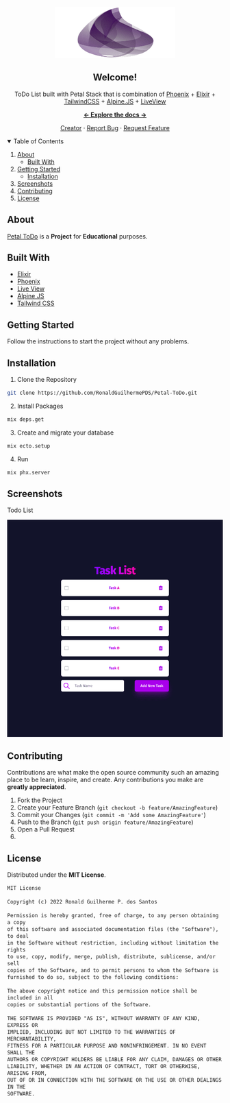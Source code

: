 <p align="center">

<a href="https://github.com/RonaldGuilhermePDS/Petal-ToDo">

<p align="center">
<img src="./.GitHub/Elixir_Logo.png" alt="Elixir-Logo" width="280" height="120">
</p>
</a>

<h2 align="center">Welcome!</h2>

<p align="center">
ToDo List built with Petal Stack that is combination of <a href="https://phoenixframework.org">Phoenix</a> + <a href="https://elixir-lang.org">Elixir</a> + <a href="https://tailwindcss.com">TailwindCSS</a> + <a href="https://alpinejs.dev">Alpine.JS</a> + <a href="https://hexdocs.pm/phoenix_live_view/Phoenix.LiveView.html">LiveView</a>
</p>

<p align="center"><a href="https://github.com/RonaldGuilhermePDS/Petal-ToDo/find/master"><strong><- Explore the docs -></strong></a></p>

<p align="center">
<a href="https://github.com/RonaldGuilhermePDS">Creator</a>
·
<a href="https://github.com/RonaldGuilhermePDS/Petal-ToDo/issues">Report Bug</a>
·
<a href="https://github.com/RonaldGuilhermePDS/Petal-ToDo/pulls">Request Feature</a>
</p>

<details open="open">
<summary>Table of Contents</summary>
<ol>
<li>
<a href="#about">About</a>
<ul>
<li><a href="#built-with">Built With</a></li>
</ul>
</li>
<li>
<a href="#getting-started">Getting Started</a>
<ul>
<li><a href="#installation">Installation</a></li>
</ul>
</li>
<li><a href="#screenshots">Screenshots</a></li>
<li><a href="#contributing">Contributing</a></li>
<li><a href="#license">License</a></li>
</ol>
</details>

## About

<a href="https://github.com/RonaldGuilhermePDS/Petal-ToDo">Petal ToDo</a> is a **Project** for **Educational** purposes.

## Built With

* [Elixir](https://elixir-lang.org)
* [Phoenix](https://phoenixframework.org)
* [Live View](https://hexdocs.pm/phoenix_live_view/Phoenix.LiveView.html)
* [Alpine JS](https://alpinejs.dev)
* [Tailwind CSS](https://tailwindcss.com)

## Getting Started

Follow the instructions to start the project without any problems.

## Installation

1. Clone the Repository
```sh
git clone https://github.com/RonaldGuilhermePDS/Petal-ToDo.git
```
2. Install Packages
```sh
mix deps.get
```
3. Create and migrate your database
```sh
mix ecto.setup
```
4. Run
```sh
mix phx.server
```

## Screenshots

Todo List

<img src="./.GitHub/ToDo-List.png" />

## Contributing

Contributions are what make the open source community such an amazing place to be learn, inspire, and create. Any contributions you make are **greatly appreciated**.

1. Fork the Project
2. Create your Feature Branch (`git checkout -b feature/AmazingFeature`)
3. Commit your Changes (`git commit -m 'Add some AmazingFeature'`)
4. Push to the Branch (`git push origin feature/AmazingFeature`)
5. Open a Pull Request
6. 
## License

Distributed under the **MIT License**.

```LICENSE
MIT License

Copyright (c) 2022 Ronald Guilherme P. dos Santos

Permission is hereby granted, free of charge, to any person obtaining a copy
of this software and associated documentation files (the "Software"), to deal
in the Software without restriction, including without limitation the rights
to use, copy, modify, merge, publish, distribute, sublicense, and/or sell
copies of the Software, and to permit persons to whom the Software is
furnished to do so, subject to the following conditions:

The above copyright notice and this permission notice shall be included in all
copies or substantial portions of the Software.

THE SOFTWARE IS PROVIDED "AS IS", WITHOUT WARRANTY OF ANY KIND, EXPRESS OR
IMPLIED, INCLUDING BUT NOT LIMITED TO THE WARRANTIES OF MERCHANTABILITY,
FITNESS FOR A PARTICULAR PURPOSE AND NONINFRINGEMENT. IN NO EVENT SHALL THE
AUTHORS OR COPYRIGHT HOLDERS BE LIABLE FOR ANY CLAIM, DAMAGES OR OTHER
LIABILITY, WHETHER IN AN ACTION OF CONTRACT, TORT OR OTHERWISE, ARISING FROM,
OUT OF OR IN CONNECTION WITH THE SOFTWARE OR THE USE OR OTHER DEALINGS IN THE
SOFTWARE.
```